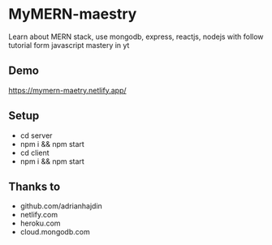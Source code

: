 # MyMERN-maestry
Learn about MERN stack, use mongodb, express, reactjs, nodejs with follow tutorial form javascript mastery in yt

## Demo
https://mymern-maetry.netlify.app/


## Setup
- cd server
- npm i && npm start
- cd client
- npm i && npm start

## Thanks to
- github.com/adrianhajdin
- netlify.com
- heroku.com
- cloud.mongodb.com
